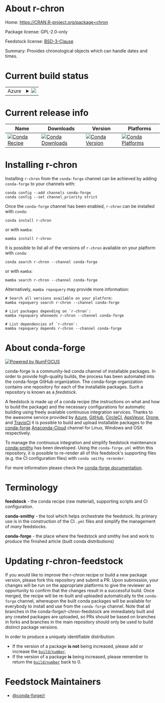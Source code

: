 About r-chron
=============

Home: https://CRAN.R-project.org/package=chron

Package license: GPL-2.0-only

Feedstock license: [BSD-3-Clause](https://github.com/conda-forge/r-chron-feedstock/blob/main/LICENSE.txt)

Summary: Provides chronological objects which can handle dates and times.

Current build status
====================


<table>
    
  <tr>
    <td>Azure</td>
    <td>
      <details>
        <summary>
          <a href="https://dev.azure.com/conda-forge/feedstock-builds/_build/latest?definitionId=1030&branchName=main">
            <img src="https://dev.azure.com/conda-forge/feedstock-builds/_apis/build/status/r-chron-feedstock?branchName=main">
          </a>
        </summary>
        <table>
          <thead><tr><th>Variant</th><th>Status</th></tr></thead>
          <tbody><tr>
              <td>linux_64_r_base4.0</td>
              <td>
                <a href="https://dev.azure.com/conda-forge/feedstock-builds/_build/latest?definitionId=1030&branchName=main">
                  <img src="https://dev.azure.com/conda-forge/feedstock-builds/_apis/build/status/r-chron-feedstock?branchName=main&jobName=linux&configuration=linux_64_r_base4.0" alt="variant">
                </a>
              </td>
            </tr><tr>
              <td>linux_64_r_base4.1</td>
              <td>
                <a href="https://dev.azure.com/conda-forge/feedstock-builds/_build/latest?definitionId=1030&branchName=main">
                  <img src="https://dev.azure.com/conda-forge/feedstock-builds/_apis/build/status/r-chron-feedstock?branchName=main&jobName=linux&configuration=linux_64_r_base4.1" alt="variant">
                </a>
              </td>
            </tr><tr>
              <td>osx_64_r_base4.0</td>
              <td>
                <a href="https://dev.azure.com/conda-forge/feedstock-builds/_build/latest?definitionId=1030&branchName=main">
                  <img src="https://dev.azure.com/conda-forge/feedstock-builds/_apis/build/status/r-chron-feedstock?branchName=main&jobName=osx&configuration=osx_64_r_base4.0" alt="variant">
                </a>
              </td>
            </tr><tr>
              <td>osx_64_r_base4.1</td>
              <td>
                <a href="https://dev.azure.com/conda-forge/feedstock-builds/_build/latest?definitionId=1030&branchName=main">
                  <img src="https://dev.azure.com/conda-forge/feedstock-builds/_apis/build/status/r-chron-feedstock?branchName=main&jobName=osx&configuration=osx_64_r_base4.1" alt="variant">
                </a>
              </td>
            </tr><tr>
              <td>win_64_r_base4.0</td>
              <td>
                <a href="https://dev.azure.com/conda-forge/feedstock-builds/_build/latest?definitionId=1030&branchName=main">
                  <img src="https://dev.azure.com/conda-forge/feedstock-builds/_apis/build/status/r-chron-feedstock?branchName=main&jobName=win&configuration=win_64_r_base4.0" alt="variant">
                </a>
              </td>
            </tr><tr>
              <td>win_64_r_base4.1</td>
              <td>
                <a href="https://dev.azure.com/conda-forge/feedstock-builds/_build/latest?definitionId=1030&branchName=main">
                  <img src="https://dev.azure.com/conda-forge/feedstock-builds/_apis/build/status/r-chron-feedstock?branchName=main&jobName=win&configuration=win_64_r_base4.1" alt="variant">
                </a>
              </td>
            </tr>
          </tbody>
        </table>
      </details>
    </td>
  </tr>
</table>

Current release info
====================

| Name | Downloads | Version | Platforms |
| --- | --- | --- | --- |
| [![Conda Recipe](https://img.shields.io/badge/recipe-r--chron-green.svg)](https://anaconda.org/conda-forge/r-chron) | [![Conda Downloads](https://img.shields.io/conda/dn/conda-forge/r-chron.svg)](https://anaconda.org/conda-forge/r-chron) | [![Conda Version](https://img.shields.io/conda/vn/conda-forge/r-chron.svg)](https://anaconda.org/conda-forge/r-chron) | [![Conda Platforms](https://img.shields.io/conda/pn/conda-forge/r-chron.svg)](https://anaconda.org/conda-forge/r-chron) |

Installing r-chron
==================

Installing `r-chron` from the `conda-forge` channel can be achieved by adding `conda-forge` to your channels with:

```
conda config --add channels conda-forge
conda config --set channel_priority strict
```

Once the `conda-forge` channel has been enabled, `r-chron` can be installed with `conda`:

```
conda install r-chron
```

or with `mamba`:

```
mamba install r-chron
```

It is possible to list all of the versions of `r-chron` available on your platform with `conda`:

```
conda search r-chron --channel conda-forge
```

or with `mamba`:

```
mamba search r-chron --channel conda-forge
```

Alternatively, `mamba repoquery` may provide more information:

```
# Search all versions available on your platform:
mamba repoquery search r-chron --channel conda-forge

# List packages depending on `r-chron`:
mamba repoquery whoneeds r-chron --channel conda-forge

# List dependencies of `r-chron`:
mamba repoquery depends r-chron --channel conda-forge
```


About conda-forge
=================

[![Powered by
NumFOCUS](https://img.shields.io/badge/powered%20by-NumFOCUS-orange.svg?style=flat&colorA=E1523D&colorB=007D8A)](https://numfocus.org)

conda-forge is a community-led conda channel of installable packages.
In order to provide high-quality builds, the process has been automated into the
conda-forge GitHub organization. The conda-forge organization contains one repository
for each of the installable packages. Such a repository is known as a *feedstock*.

A feedstock is made up of a conda recipe (the instructions on what and how to build
the package) and the necessary configurations for automatic building using freely
available continuous integration services. Thanks to the awesome service provided by
[Azure](https://azure.microsoft.com/en-us/services/devops/), [GitHub](https://github.com/),
[CircleCI](https://circleci.com/), [AppVeyor](https://www.appveyor.com/),
[Drone](https://cloud.drone.io/welcome), and [TravisCI](https://travis-ci.com/)
it is possible to build and upload installable packages to the
[conda-forge](https://anaconda.org/conda-forge) [Anaconda-Cloud](https://anaconda.org/)
channel for Linux, Windows and OSX respectively.

To manage the continuous integration and simplify feedstock maintenance
[conda-smithy](https://github.com/conda-forge/conda-smithy) has been developed.
Using the ``conda-forge.yml`` within this repository, it is possible to re-render all of
this feedstock's supporting files (e.g. the CI configuration files) with ``conda smithy rerender``.

For more information please check the [conda-forge documentation](https://conda-forge.org/docs/).

Terminology
===========

**feedstock** - the conda recipe (raw material), supporting scripts and CI configuration.

**conda-smithy** - the tool which helps orchestrate the feedstock.
                   Its primary use is in the construction of the CI ``.yml`` files
                   and simplify the management of *many* feedstocks.

**conda-forge** - the place where the feedstock and smithy live and work to
                  produce the finished article (built conda distributions)


Updating r-chron-feedstock
==========================

If you would like to improve the r-chron recipe or build a new
package version, please fork this repository and submit a PR. Upon submission,
your changes will be run on the appropriate platforms to give the reviewer an
opportunity to confirm that the changes result in a successful build. Once
merged, the recipe will be re-built and uploaded automatically to the
`conda-forge` channel, whereupon the built conda packages will be available for
everybody to install and use from the `conda-forge` channel.
Note that all branches in the conda-forge/r-chron-feedstock are
immediately built and any created packages are uploaded, so PRs should be based
on branches in forks and branches in the main repository should only be used to
build distinct package versions.

In order to produce a uniquely identifiable distribution:
 * If the version of a package **is not** being increased, please add or increase
   the [``build/number``](https://docs.conda.io/projects/conda-build/en/latest/resources/define-metadata.html#build-number-and-string).
 * If the version of a package **is** being increased, please remember to return
   the [``build/number``](https://docs.conda.io/projects/conda-build/en/latest/resources/define-metadata.html#build-number-and-string)
   back to 0.

Feedstock Maintainers
=====================

* [@conda-forge/r](https://github.com/conda-forge/r/)


